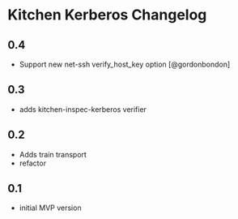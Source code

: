 # Kitchen Kerberos Changelog

## 0.4
 * Support new net-ssh verify_host_key option [@gordonbondon]

## 0.3
 * adds kitchen-inspec-kerberos verifier
 
## 0.2
 * Adds train transport 
 * refactor
 
## 0.1
 * initial MVP version 